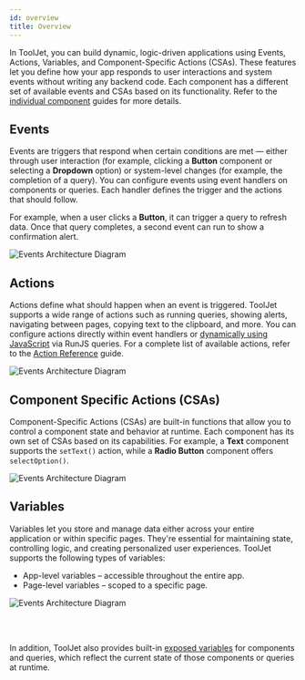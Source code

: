 ```yaml
---
id: overview
title: Overview
---
```


In ToolJet, you can build dynamic, logic-driven applications using Events, Actions, Variables, and Component-Specific Actions (CSAs). These features let you define how your app responds to user interactions and system events without writing any backend code. Each component has a different set of available events and CSAs based on its functionality. Refer to the [individual component](#) guides for more details.

## Events

Events are triggers that respond when certain conditions are met — either through user interaction (for example, clicking a **Button** component or selecting a **Dropdown** option) or system-level changes (for example, the completion of a query). You can configure events using event handlers on components or queries. Each handler defines the trigger and the actions that should follow. 

For example, when a user clicks a **Button**, it can trigger a query to refresh data. Once that query completes, a second event can run to show a confirmation alert.

<img className="screenshot-full img-l" src="/img/app-builder/events/overview/events.png" alt="Events Architecture Diagram"/>

## Actions

Actions define what should happen when an event is triggered. ToolJet supports a wide range of actions such as running queries, showing alerts, navigating between pages, copying text to the clipboard, and more. You can configure actions directly within event handlers or [dynamically using JavaScript](#) via RunJS queries. For a complete list of available actions, refer to the [Action Reference](#) guide.

<img className="screenshot-full img-l" src="/img/app-builder/events/overview/actions.png" alt="Events Architecture Diagram"/>

## Component Specific Actions (CSAs)

Component-Specific Actions (CSAs) are built-in functions that allow you to control a component state and behavior at runtime. Each component has its own set of CSAs based on its capabilities. For example, a **Text** component supports the `setText()` action, while a **Radio Button** component offers `selectOption()`.

<img className="screenshot-full img-l" src="/img/app-builder/events/overview/csa.png" alt="Events Architecture Diagram"/>

## Variables

Variables let you store and manage data either across your entire application or within specific pages. They're essential for maintaining state, controlling logic, and creating personalized user experiences.
ToolJet supports the following types of variables:
- App-level variables – accessible throughout the entire app.
- Page-level variables – scoped to a specific page.

<img className="screenshot-full img-s" src="/img/app-builder/events/overview/var.png" alt="Events Architecture Diagram"/>

<br/><br/>

In addition, ToolJet also provides built-in [exposed variables](#) for components and queries, which reflect the current state of those components or queries at runtime.

